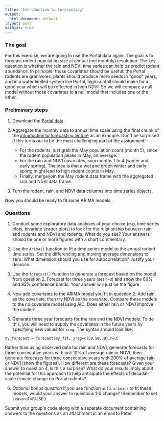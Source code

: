 ```yaml
---
title: "Introduction to forecasting"
output:
  html_document: default
layout: post
mathjax: true
---
```


### The goal ###

For this exercise, we are going to use the Portal data again. The goal is 
to forecast rodent population size at annual (not monthly) resolution. The
key question is whether the rain and NDVI time series can help us predict
rodent abundance. In principle, those covariates should be useful: the 
Portal rodents are granivores, plants should produce more seeds in "good"
years, and in a water limited system like Portal, high rainfall should make
for a good year which will be reflected in high NDVI. So we will compare a 
null model without those covariates to a null model that includes one or 
the other.

### Preliminary steps ###

1. Download the [Portal data](https://github.com/pbadler/forecasting-course-short/blob/master/data/portal_timeseries.csv)

2. Aggregate the monthly data to annual time scale using the final chunk of the
[introduction to forecasting lecture](./../lectures/ts-forecast-intro) as an example. Don't be surprised if this turns out to be the most challenging part of the assignment! 
      + For the rodents, just grab the May population count (month 5), since the rodent population peaks in May, on average. 
      + For the rain and NDVI covariates, sum months 1 to 4 (winter and early spring). The idea is that a wet and green winter and early spring might lead to high rodent counts in May.
      + Finally, merge/join the May rodent data frame with the aggregated rain and NDVI data frame.

3. Turn the rodent, rain, and NDVI data columns into time series objects.

Now you should be ready to fit some ARIMA models.

### Questions ###

1. Conduct some exploratory data analyses of your choice (e.g. time series
plots, bivariate scatter plots) to look for the relationship between
rain and rodents and NDVI and rodents. What do you see? Your answers should 
be one or more figures with a short commentary.

2. Use the `Arima()` function to fit a time series model to the annual rodent 
time series. Set the differencing and moving average dimensions to zero. What 
dimension should you use for autocorrelation? Justify your decision.

3. Use the `forecast()` function to generate a forecast based on the model
from question 2. Forecast for three years (set `h=3`) and show the 
80% and 95% confidence bands. Your answer will just be the figure.

4. Now add covariates to the ARIMA model you fit in question 2. Add rain 
as the covariate, then try NDVI as the covariate. Compare these models to 
the no covariate model using AIC. Does either rain or NDVI improve the model?

5. Generate three year forecasts for the rain and the NDVI models. To do this,
you will need to supply the covariates in the future years by specifying new
values for `xreg`. The syntax should look like:
```
my_forecast = forecast(my_fit, xreg=c(50,50,50),h=3)
```
Rather than using observed data for rain and NDVI, generate forecasts for three 
consecutive years with just 10% of average rain or NDVI, then generate forecasts
for three consecutive years with 200% of average rain or NDVI (show the figures). 
How different are these forecasts? Given your answer to question 4, is this a 
surprise? What do your results imply about the potential for this approach
to help anticipate the effects of decadal-scale climate change on Portal rodents?

6. *Optional bonus question* If you use function `auto.arima()` to fit these models,
would your answer to questions 1-5 change? (Remember to set `seasonal=FALSE`.)

Submit your group's code along with a separate document containing answers to the questions as an attachment in an email to Peter.



